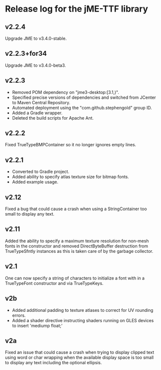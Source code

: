 # Release log for the jME-TTF library

## v2.2.4

Upgrade JME to v3.4.0-stable.

## v2.2.3+for34

Upgrade JME to v3.4.0-beta3.

## v2.2.3

+ Removed POM dependency on "jme3-desktop:[3.1,)".
+ Specified precise versions of dependencies
  and switched from JCenter to Maven Central Repository.
+ Automated deployment using the "com.github.stephengold" group ID.
+ Added a Gradle wrapper.
+ Deleted the build scripts for Apache Ant.

## v2.2.2

Fixed TrueTypeBMPContainer so it no longer ignores empty lines.

## v2.2.1

+ Converted to Gradle project.
+ Added ability to specify atlas texture size for bitmap fonts.
+ Added example usage.

## v2.12

Fixed a bug that could cause a crash
when using a StringContainer too small to display any text.

## v2.11

Added the ability to specify a maximum texture resolution for non-mesh fonts
in the constructor and removed DirectByteBuffer destruction from
TrueTypeSfntly instances as this is taken care of by the garbage collector.

## v2.1

One can now specify a string of characters to initialize a font
with in a TrueTypeFont constructor and via TrueTypeKeys.

## v2b

+ Added additional padding to texture atlases to correct for UV rounding errors.
+ Added a shader directive instructing shaders running on GLES devices
  to insert 'mediump float;'

## v2a

Fixed an issue that could cause a crash when trying to display clipped text
using word or char wrapping when the available display space is too small
to display any text including the optional ellipsis.
